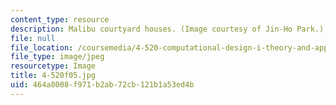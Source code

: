```yaml
---
content_type: resource
description: Malibu courtyard houses. (Image courtesy of Jin-Ho Park.)
file: null
file_location: /coursemedia/4-520-computational-design-i-theory-and-applications-fall-2005/464a8008f971b2ab72cb121b1a53ed4b_4-520f05.jpg
file_type: image/jpeg
resourcetype: Image
title: 4-520f05.jpg
uid: 464a8008-f971-b2ab-72cb-121b1a53ed4b
---
```

